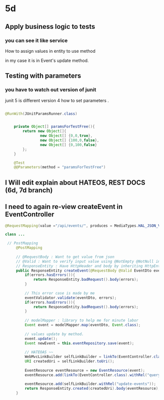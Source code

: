 # 5d

##  Apply business logic to tests 

### you can see it like service

How to assign values in entity to use method

in my case it is in Event's update method. 

## Testing with parameters

### you have to watch out version of junit

junit 5 is different version 4 how to set parameters .

```java

@RunWith(JUnitParamsRunner.class)


    private Object[] paramsForTestFree(){
        return new Object[]{
                new Object[] {0,0,true},
                new Object[] {100,0,false},
                new Object[] {0,100,false}
        };
    }

    @Test
    @@Parameters(method = "paramsForTestFree")

```

## I Will edit explain about HATEOS, REST DOCS (6d, 7d branch)


## I need to again re-view createEvent in EventController

```java
@RequestMapping(value ="/api/events/", produces = MediaTypes.HAL_JSON_VALUE)

class ...

 // PostMapping
     @PostMapping
 
     // @RequestBody : Want to get value from json
     // @Valid : Want to verify input value using @NotEmpty @NotNull in EventDto
     // ResponseEntity : Have HttpHeader and body by inheriting HttpEntity
     public ResponseEntity createEvent(@RequestBody @Valid EventDto eventDto, Errors errors){
         if(errors.hasErrors()){
             return ResponseEntity.badRequest().body(errors);
         }
 
         // This error case is made by me
         eventValidator.validate(eventDto, errors);
         if(errors.hasErrors()){
             return ResponseEntity.badRequest().body(errors);
         }
 
         // modelMapper : library to help me for minute labor
         Event event = modelMapper.map(eventDto, Event.class);
 
         // values update by method.
         event.update();
         Event newEvent = this.eventRepository.save(event);
 
         // HATEOAS ~~
         WebMvcLinkBuilder selfLinkBuilder = linkTo(EventController.class).slash(newEvent.getId());
         URI createdUri = selfLinkBuilder.toUri();
 
         EventResource eventResource = new EventResource(event);
         eventResource.add(linkTo(EventController.class).withRel("query-events"));
 
         eventResource.add(selfLinkBuilder.withRel("update-events"));
         return ResponseEntity.created(createdUri).body(eventResource);
     }
```
